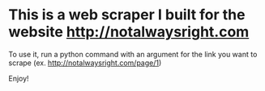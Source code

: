 # This is a web scraper I built for the website http://notalwaysright.com



To use it, run a python command with an argument for the link you want to scrape (ex. http://notalwaysright.com/page/1)

Enjoy!

